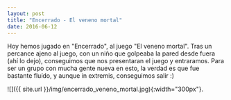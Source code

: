 ```yaml
---
layout: post
title: "Encerrado - El veneno mortal"
date: 2016-06-12
---
```


Hoy hemos jugado en "Encerrado", al juego "El veneno mortal". Tras un percance ajeno al juego, con un niño que golpeaba la pared desde fuera (ahí lo dejo), conseguimos que nos presentaran el juego y entraramos. Para ser un grupo con mucha gente nueva en esto, la verdad es que fue bastante fluído, y aunque in extremis, conseguimos salir :)

![]({{ site.url }}/img/encerrado_veneno_mortal.jpg){:width="300px"}.